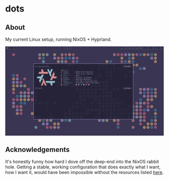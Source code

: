 # dots

## About

My current Linux setup, running NixOS + Hyprland.

<div align="center">
  <img src="./assets/desktop.png" alt="Deskktop screenshot." width="1000" />
</div>

## Acknowledgements

It's honestly funny how hard I dove off the deep-end into the NixOS rabbit hole. Getting a stable, working configuration that does exactly what I want, how I want it, would have been impossible without the resources listed [here](./CREDITS.md).
